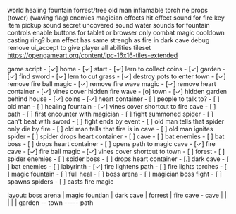 world
    healing fountain
    forrest/tree
    old man
    inflamable torch
    ne props
    (tower)
    (waving flag)
enemies
    magician
effects
    hit effect sound for fire
    key item pickup sound
    secret uncovered sound
    water sounds for fountain
controls
    enable buttons for tablet or browser only
combat
    magic cooldown
    casting ring?
    burn effect has same strengh as fire in dark cave
debug
    remove ui_accept to give player all abilities
tileset
    https://opengameart.org/content/lpc-16x16-tiles-extended

game script
    - [✓] home
        - [✓] start
        - [✓] lern to collect coins
    - [✓] garden
        - [✓] find sword
        - [✓] lern to cut grass
        - [✓] destroy pots to enter town
        - [✓] remove fire ball magic
        - [✓] remove fire wave magic
        - [✓] remove heart container
        - [✓] vines cover hidden fire wave
    - [o] town
        - [✓] hidden garden behind house
            - [✓] coins
            - [✓] heart container
        - [ ] people to talk to?
            - [ ] old man
        - [ ] healing fountain
        - [✓] vines cover shortcut to fire cave
    - [ ] path
        - [ ] first encounter with magician
        - [ ] fight summoned spider
        - [ ] can't beat with sword
        - [ ] fight ends by event
            - [ ] old man tells that spider only die by fire
            - [ ] old man tells that fire is in cave
            - [ ] old man ignites spider
            - [ ] spider drops heart container
    - [ ] cave
        - [ ] bat enemies
        - [ ] bat boss
            - [ ] drops heart container
            - [ ] opens path to magic cave
    - [✓] fire cave
        - [✓] fire ball magic
        - [✓] vines cover shortcut to town
    - [ ] forest
        - [ ] spider enemies
        - [ ] spider boss
            - [ ] drops heart container
    - [.] dark cave
        - [ ] bat enemies
        - [ ] labyrinth
        - [✓] fire lightens path
        - [ ] fire lights torches
    - [ ] magic fountain
        - [ ] full heal
    - [ ] boss arena
        - [ ] magician boss fight
        - [ ] spawns spiders
        - [ ] casts fire magic

layout:
         boss arena
           |
         magic fountian
           |
         dark cave
           |
         forrest
           |
         fire cave - cave
           |          |
         <vines>      |
           |          |
garden -- town ----- path
